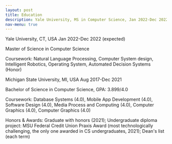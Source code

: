 ```yaml
---
layout: post
title: Education
description: Yale University, MS in Computer Science, Jan 2022-Dec 2022<br /><br />Michigan State University, BS in Computer Science, Aug 2017-Dec 2021
nav-menu: true
---
```


Yale University, CT, USA                 Jan 2022-Dec 2022 (expected)

Master of Science in Computer Science

Coursework: Natural Language Processing, Computer System design, Intelligent Robotics, Operating System, Automated Decision Systems (Honor)


Michigan State University, MI, USA       Aug 2017-Dec 2021

Bachelor of Science in Computer Science, GPA: 3.899/4.0

Coursework: Database Systems (4.0), Mobile App Development (4.0), Software Design (4.0), Media Process and Computing (4.0), Computer Graphics (4.0), Computer Graphics (4.0) 


Honors & Awards: Graduate with honors (2021); Undergraduate diploma project: MSU Federal Credit Union Praxis Award (most technologically challenging, the only one awarded in CS undergraduates, 2021); Dean's list (each term)  

